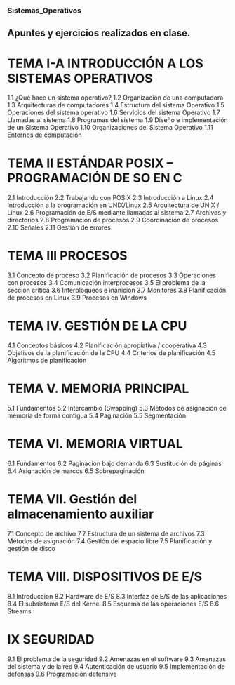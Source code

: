 ### Sistemas_Operativos
## Apuntes y ejercicios realizados en clase.

# TEMA I-A INTRODUCCIÓN A LOS SISTEMAS OPERATIVOS
1.1 ¿Qué hace un sistema operativo?
1.2 Organización de una computadora
1.3 Arquitecturas de computadores
1.4 Estructura del sistema Operativo
1.5 Operaciones del sistema operativo
1.6 Servicios del sistema Operativo
1.7 Llamadas al sistema
1.8 Programas del sistema
1.9 Diseño e implementación de un Sistema Operativo
1.10 Organizaciones del Sistema Operativo
1.11 Entornos de computación

# TEMA II ESTÁNDAR POSIX – PROGRAMACIÓN DE SO EN C

2.1 Introducción
2.2 Trabajando con POSIX
2.3 Introducción a Linux
2.4 Introducción a la programación en UNIX/Linux
2.5 Arquitectura de UNIX / Linux
2.6 Programación de E/S mediante llamadas al sistema
2.7 Archivos y directorios
2.8 Programación de procesos
2.9 Coordinación de procesos
2.10 Señales
2.11 Gestión de errores

# TEMA III PROCESOS

3.1 Concepto de proceso
3.2 Planificación de procesos
3.3 Operaciones con procesos
3.4 Comunicación interprocesos
3.5 El problema de la sección critica
3.6 Interbloqueos e inanición
3.7 Monitores
3.8 Planificación de procesos en Linux
3.9 Procesos en Windows

# TEMA IV. GESTIÓN DE LA CPU

4.1 Conceptos básicos
4.2 Planificación apropiativa / cooperativa
4.3 Objetivos de la planificación de la CPU
4.4 Criterios de planificación
4.5 Algoritmos de planificación

# TEMA V. MEMORIA PRINCIPAL

5.1 Fundamentos
5.2 Intercambio (Swapping)
5.3 Métodos de asignación de memoria de forma contigua
5.4 Paginación
5.5 Segmentación

# TEMA VI. MEMORIA VIRTUAL

6.1 Fundamentos
6.2 Paginación bajo demanda
6.3 Sustitución de páginas
6.4 Asignación de marcos
6.5 Sobrepaginación

# TEMA VII. Gestión del almacenamiento auxiliar

7.1 Concepto de archivo
7.2 Estructura de un sistema de archivos
7.3 Métodos de asignación
7.4 Gestión del espacio libre
7.5 Planificación y gestión de disco

# TEMA VIII. DISPOSITIVOS DE E/S

8.1 Introduccion
8.2 Hardware de E/S
8.3 Interfaz de E/S de las aplicaciones
8.4 El subsistema E/S del Kernel
8.5 Esquema de las operaciones E/S
8.6 Streams

# IX SEGURIDAD

9.1 El problema de la seguridad
9.2 Amenazas en el software
9.3 Amenazas del sistema y de la red
9.4 Autenticación de usuario
9.5 Implementación de defensas
9.6 Programación defensiva
